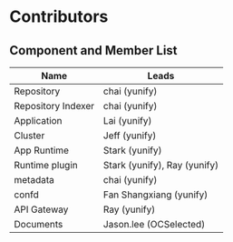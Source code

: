 # Contributors

## Component and Member List

| Name | Leads |
|------|-------|
| Repository | chai (yunify) |
| Repository Indexer | chai (yunify) |
| Application | Lai (yunify) |
| Cluster | Jeff (yunify) |
| App Runtime | Stark (yunify) |
| Runtime plugin | Stark (yunify), Ray (yunify) |
| metadata | chai (yunify) |
| confd | Fan Shangxiang (yunify) |
| API Gateway | Ray (yunify) |
| Documents | Jason.lee (OCSelected)|
